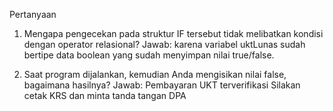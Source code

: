 Pertanyaan 
1. Mengapa pengecekan pada struktur IF tersebut tidak melibatkan kondisi dengan 
operator relasional? 
Jawab: karena variabel uktLunas sudah bertipe data boolean yang sudah menyimpan nilai true/false.

2. Saat program dijalankan, kemudian Anda mengisikan nilai false, bagaimana hasilnya? 
Jawab: Pembayaran UKT terverifikasi
Silakan cetak KRS dan minta tanda tangan DPA
